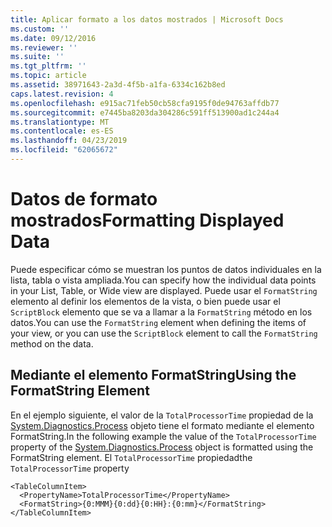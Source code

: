 ```yaml
---
title: Aplicar formato a los datos mostrados | Microsoft Docs
ms.custom: ''
ms.date: 09/12/2016
ms.reviewer: ''
ms.suite: ''
ms.tgt_pltfrm: ''
ms.topic: article
ms.assetid: 38971643-2a3d-4f5b-a1fa-6334c162b8ed
caps.latest.revision: 4
ms.openlocfilehash: e915ac71feb50cb58cfa9195f0de94763affdb77
ms.sourcegitcommit: e7445ba8203da304286c591ff513900ad1c244a4
ms.translationtype: MT
ms.contentlocale: es-ES
ms.lasthandoff: 04/23/2019
ms.locfileid: "62065672"
---
```

# <a name="formatting-displayed-data"></a><span data-ttu-id="5b0af-102">Datos de formato mostrados</span><span class="sxs-lookup"><span data-stu-id="5b0af-102">Formatting Displayed Data</span></span>

<span data-ttu-id="5b0af-103">Puede especificar cómo se muestran los puntos de datos individuales en la lista, tabla o vista ampliada.</span><span class="sxs-lookup"><span data-stu-id="5b0af-103">You can specify how the individual data points in your List, Table, or Wide view are displayed.</span></span> <span data-ttu-id="5b0af-104">Puede usar el `FormatString` elemento al definir los elementos de la vista, o bien puede usar el `ScriptBlock` elemento que se va a llamar a la `FormatString` método en los datos.</span><span class="sxs-lookup"><span data-stu-id="5b0af-104">You can use the `FormatString` element when defining the items of your view, or you can use the `ScriptBlock` element to call the `FormatString` method on the data.</span></span>

## <a name="using-the-formatstring-element"></a><span data-ttu-id="5b0af-105">Mediante el elemento FormatString</span><span class="sxs-lookup"><span data-stu-id="5b0af-105">Using the FormatString Element</span></span>

<span data-ttu-id="5b0af-106">En el ejemplo siguiente, el valor de la `TotalProcessorTime` propiedad de la [System.Diagnostics.Process](/dotnet/api/System.Diagnostics.Process) objeto tiene el formato mediante el elemento FormatString.</span><span class="sxs-lookup"><span data-stu-id="5b0af-106">In the following example the value of the `TotalProcessorTime` property of the [System.Diagnostics.Process](/dotnet/api/System.Diagnostics.Process) object is formatted using the FormatString element.</span></span> <span data-ttu-id="5b0af-107">El `TotalProcessorTime` propiedad</span><span class="sxs-lookup"><span data-stu-id="5b0af-107">the `TotalProcessorTime` property</span></span>

```
<TableColumnItem>
  <PropertyName>TotalProcessorTime</PropertyName>
  <FormatString>{0:MMM}{0:dd}{0:HH}:{0:mm}</FormatString>
</TableColumnItem>
```



